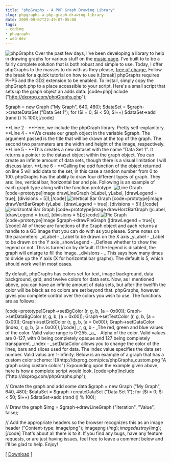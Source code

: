 ```yaml
---
title: "phpGraphs - A PHP Graph Drawing Library"
slug: phpgraphs-a-php-graph-drawing-library
date: 2009-09-07T22:49:07-05:00
tags:
- coding
- phpgraphs
- web dev
---
```

![](http://images.dxprog.com/blog/phpgraphs.png "phpGraphs")
Over the past few days, I've been developing a library to help in drawing graphs for various stuff on the [music page](http://dxprog.com/entry/celebrating-one-year-of-the-music-page). I've built to to be a fairly complete solution that is both robust and simple to use. Today, I offer phpGraphs to the masses to do with as they please, [free of charge.](http://dxprog.com/files/phpGraphs_1.0.zip) Follow the break for a quick tutorial on how to use it.[break]
phpGraphs requires PHP5 and the GD2 extension to be enabled. To install, simply copy the phpGraph.php to a place accessible to your script.
Here's a small script that sets up the graph object an adds data:
[code=php]include ("http://dxprog.com/phpGraphs.php");

$graph = new Graph ("My Graph", 640, 480);
$dataSet = $graph->createDataSet ("Data Set 1");
for ($i = 0; $i < 50; $i++)
	$dataSet->add (rand () % 100);[/code]

**Line 2 - **Here, we include the phpGraph library. Pretty self-explanitory.
**Line 4 - **We create our graph object in the variable $graph. The argument passed is the title that will be drawn at the top of the graph. The second two parameters are the width and height of the image, respectively.
**Line 5 - **This creates a new dataset with the name "Data Set 1". It returns a pointer to the dataset object within the graph object. You can create an infinite amount of data sets, though there is a visual limitation I will discuss later.
**Line 6 - **Calling the _add_ function of the object returned on line 5 will add data to the set, in this case a random number from 0 to 100.
phpGraphs has the ability to draw four different types of graph. They are: line, vertical bar, horizontal bar and pie. Following is an example of each graph type along with the function prototype.
![](http://dxprog.com/pics/phpGraphs_line.png "Line Graph")
[code=prototype]image drawLineGraph (xLabel, yLabel, [drawLegend = true], [divisions = 5]);[/code]
![](http://dxprog.com/pics/phpGraphs_vbar.png "Vertical Bar Graph")
[code=prototype]image drawVertBarGraph (yLabel, [drawLegend = true], [divisions = 5]);[/code]
![](http://dxprog.com/pics/phpGraphs_hbar.png "Horizontal Bar Graph")
[code=prototype]image drawHorzBarGraph (yLabel, [drawLegend = true], [divisions = 5]);[/code]
![](http://dxprog.com/pics/phpGraphs_pie.png "Pie Graph")
[code=prototype]image $graph->drawPieGraph ([drawLegend = true]);[/code]
All of these are functions of the Graph object and aach returns a handle to a GD image that you can do with as you please. Some notes on the parameters:
_xLabel - _Label to be drawn on the X axis
_yLabel - _Label to be drawn on the Y axis
_showLegend - _Defines whether to show the legend or not. This is turned on by default. If the legend is disabled, the graph will enlarge to fill the image.
_divisions - _ This says how many times to divide up the Y axis (X for horizontal bar graphs). The default is 5, which should work well in most cases.</p>
<p>By default, phpGraphs has colors set for text, image background, data background, grid, and twelve colors for data sets. Now, as I mentioned above, you can have an infinite amount of data sets, but after the twelfth the color will be black as no colors are set beyond that. phpGraphs, however, gives you complete control over the colors you wish to use. The functions are as follows:</p>
[code=prototype]Graph->setBgColor (r, g, b, [a = 0x00]);
Graph->setDataBgColor (r, g, b, [a = 0x00]);
Graph->setTextColor (r, g, b, [a = 0x00]);
Graph->setGridColor (r, g, b, [a = 0x00]);
Graph->setDataColor (index, r, g, b, [a = 0x00]);[/code]
_r, g, b - _The red, green and blue values of the color. Valid value range is 0-255.
_a_ - Alpha of the color. Valid values are 0-127, with 0 being completely opaque and 127 being completely transparent.
_index - _setDataColor allows you to change the color of the lines, bars and slices used for data. The index value specifies the data set number. Valid valus are 1-infinity.
Below is an example of a graph that has a custom color scheme:
![](http://dxprog.com/pics/phpGraphs_custom.png "A graph using custom colors")
Expounding upon the example given above, here is how a complete script would look.
[code=php]include ("http://dxprog.com/phpGraphs.php");

// Create the graph and add some data
$graph = new Graph ("My Graph", 640, 480);
$dataSet = $graph->createDataSet ("Data Set 1");
for ($i = 0; $i < 50; $i++)
	$dataSet->add (rand () % 100);

// Draw the graph
$img = $graph->drawLineGraph ("Iteration", "Value", false);

// Add the appropriate headers so the browser recognizes this as an image
header ("Content-type: image/png");
imagepng ($img);
imagedestroy ($img);[/code]
That's about all there is to it. If you find any bugs, have any feature requests, or are just having issues, feel free to leave a comment below and I'll be glad to help. Enjoy!

[ [Download](http://dxprog.com/files/phpGraphs_1.0.zip) ]
